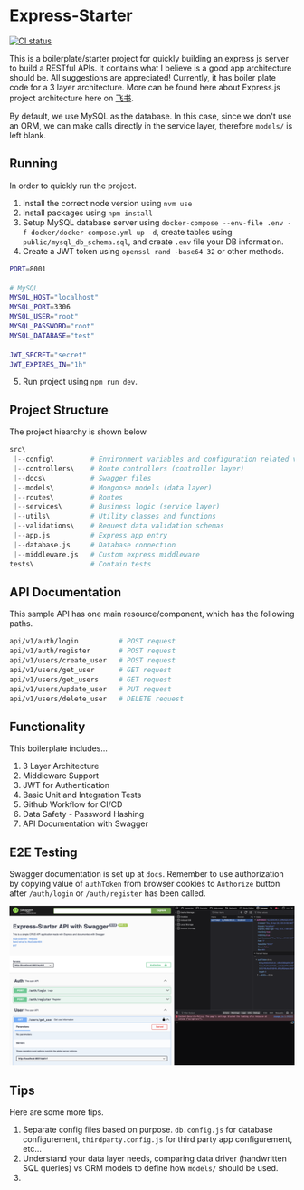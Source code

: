 # Express-Starter

[![CI status][ci-badge]][ci-workflow]

[ci-badge]: https://github.com/AkaCoder404/Express-Starter/actions/workflows/main.yml/badge.svg
[ci-workflow]: https://github.com/AkaCoder404/Express-Starter/actions/workflows/main.yml

This is a boilerplate/starter project for quickly building an express js server to build a RESTful APIs. It contains what I believe is a good app architecture should be. All suggestions are appreciated! Currently, it has boiler plate code for a 3 layer architecture. More can be found here about Express.js project architecture here on [飞书](https://lft4un1s0v.feishu.cn/docx/ILghd7ICiott1Yxkbbcc3BZ5nHc?from=from_copylink).

By default, we use MySQL as the database. In this case, since we don't use an ORM, we can make calls directly in the service layer, therefore `models/` is left blank.

## Running
In order to quickly run the project. 

1. Install the correct node version using `nvm use`
2. Install packages using `npm install`
3. Setup MySQL database server using `docker-compose --env-file .env -f docker/docker-compose.yml up -d`, create tables using `public/mysql_db_schema.sql`, and create `.env` file your DB information.
4. Create a JWT token using `openssl rand -base64 32` or other methods.
```sh
PORT=8001

# MySQL
MYSQL_HOST="localhost"
MYSQL_PORT=3306
MYSQL_USER="root"
MYSQL_PASSWORD="root"
MYSQL_DATABASE="test"

JWT_SECRET="secret"
JWT_EXPIRES_IN="1h"
```
5. Run project using `npm run dev`. 


## Project Structure
The project hiearchy is shown below
```s
src\
 |--config\         # Environment variables and configuration related values
 |--controllers\    # Route controllers (controller layer)
 |--docs\           # Swagger files
 |--models\         # Mongoose models (data layer)
 |--routes\         # Routes
 |--services\       # Business logic (service layer)
 |--utils\          # Utility classes and functions
 |--validations\    # Request data validation schemas
 |--app.js          # Express app entry
 |--database.js     # Database connection
 |--middleware.js   # Custom express middleware
tests\              # Contain tests
```

## API Documentation
This sample API has one main resource/component, which has the following paths.

```sh
api/v1/auth/login          # POST request
api/v1/auth/register       # POST request
api/v1/users/create_user   # POST request
api/v1/users/get_user      # GET request
api/v1/users/get_users     # GET request
api/v1/users/update_user   # PUT request
api/v1/users/delete_user   # DELETE request
```

## Functionality
This boilerplate includes...
1. 3 Layer Architecture
2. Middleware Support
3. JWT for Authentication
4. Basic Unit and Integration Tests
5. Github Workflow for CI/CD
6. Data Safety - Password Hashing
7. API Documentation with Swagger

## E2E Testing
Swagger documentation is set up at `docs`. Remember to use authorization by copying value of `authToken` from browser cookies to `Authorize` button after `/auth/login` or `/auth/register` has been called.

![alt text](./public/swagger.png)

## Tips
Here are some more tips.
1. Separate config files based on purpose. `db.config.js` for database configurement, `thirdparty.config.js` for third party app configurement, etc...
2. Understand your data layer needs, comparing data driver (handwritten SQL queries) vs ORM models to define how `models/` should be used.
3. 



